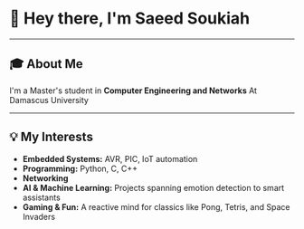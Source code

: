# 👋 Hey there, I'm Saeed Soukiah

---

## 🎓 About Me

I'm a Master's student in **Computer Engineering and Networks** At Damascus University

---

## 💡 My Interests

- **Embedded Systems:** AVR, PIC, IoT automation  
- **Programming:** Python, C, C++  
- **Networking**   
- **AI & Machine Learning:** Projects spanning emotion detection to smart assistants  
- **Gaming & Fun:** A reactive mind for classics like Pong, Tetris, and Space Invaders
